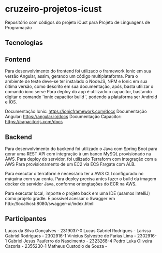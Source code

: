 # cruzeiro-projetos-icust
Repositório com códigos do projeto iCust para Projeto de Linguagens de Programação

## Tecnologias

## Fontend
Para desenvolvimento do frontend foi utilizado o framework Ionic em sua versão Angular, assim, gerando um código multiplataforma.
Para o ambiente de teste deve-se ter instalado o NodeJS, NPM e Ionic em sua última versão, como descrito em sua documentação, após, basta utilizar o comando ionc serve
Para deploy do app é utilizado o capacitor, bastando digitar o comando 'ionic capacitor build <plataforma>', podendo a plataforma ser Android e IOS.

Documentação Ionic: https://ionicframework.com/docs
Documentação Angular: https://angular.io/docs
Documentação Capacitor: https://capacitorjs.com/docs

## Backend
Para desenvolvimento do backend foi utilizado o Java com Spring Boot para gerar uma REST API com integração à um banco MySQL provisionado na AWS.
Para deploy do servidor, foi utilizado Terraform com integração com a AWS Para provisionamento de um EC2 via ECS Fargate com ALB.

Para executar o terraform é necessário ter a AWS CLI configurado no máquina com sua conta.
Para deploy precisa antes fazer o build da imagem docker do servidor Java, conforme oriengtações do ECR na AWS.

Para executar local, importe o projeto back em uma IDE (usamos IntelliJ) como projeto gradle. É possível acessar o Swagger em http://localhost:8080/swagger-ui/index.html


## Participantes
Lucas da Silva Gonçalves - 2319037-0
Lucas Gabriel Rodrigues - 
Larissa Gabriel Rodrigues - 2302916-1
Vinicius Sylvestre de Farias Lima - 2302916-1
Gabriel Jesus Pauferro do Nascimento - 2323268-4
Pedro Luka Oliveira Cazorla - 2355230-1
Matheus Custodio de Souza -


